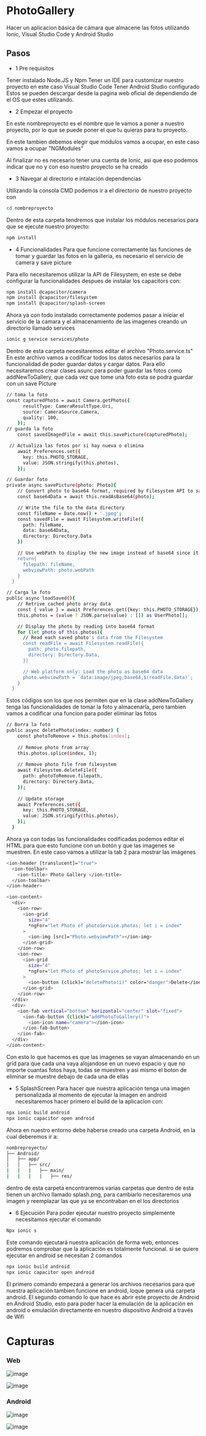 # PhotoGallery

Hacer un aplicacion básica de cámara que almacene las fotos utilizando Ionic, Visual Studio Code y Android Studio

## Pasos

- 1 Pre requisitos

Tener instalado Node.JS y Npm
Tener un IDE para customizar nuestro proyecto en este caso Visual Studio Code
Tener Android Studio configurado
Estos se pueden descargar desde la pagina web oficial de dependiendo de el OS que estes utilizando.

- 2 Empezar el proyecto

En este nombreproyecto es el nombre que le vamos a poner a nuestro proyecto, por lo que se puede poner el
que tu quieras para tu proyecto.

En este tambien debemos elegir que módulos vamos a ocupar, en este caso vamos a ocupar "NGModules"

Al finalizar no es necesario tener una cuenta de Ionic, asi que eso podemos indicar que no y con eso nuestro
proyecto se ha creado

- 3 Navegar al directorio e intalación dependencias

Utilizando la consola CMD podemos ir a el directorio de nuestro proyecto con 
```bash
cd nombreproyecto
```

Dentro de esta carpeta tendremos que instalar los módulos necesarios para que se ejecute nuestro proyecto:

```bash
npm install
```

- 4 Funcionalidades
Para que funcione correctamente las funciones de tomar y guardar las fotos en la galleria, es necesario el servicio de camera y save picture

Para ello necesitaremos utilizar la API de Filesystem, en este se debe configurar la funcionalidades despues de instalar los capacitors con:
```bash
npm install @capacitor/camera
npm install @capacitor/filesystem
npm install @capacitor/splash-screen
```
Ahora ya con todo instalado correctamente podemos pasar a iniciar el servicio de la camara y el almacenamiento de las imagenes creando un directorio llamado services
```bash
ionic g service services/photo

```
Dentro de esta carpeta necesitaremos editar el archivo "Photo.service.ts" 
En este archivo vamos a codificar todos los datos necesarios para la funcionalidad de poder guardar datos y cargar datos.
Para ello necesitaremos crear clases asunc para poder guardar las fotos como addNewToGallery, que cada vez que tome una foto esta se podra guardar con un save Picture

```bash
// toma la foto
const capturedPhoto = await Camera.getPhoto({
      resultType: CameraResultType.Uri,
      source: CameraSource.Camera,
      quality: 100,
    });
// guarda la foto
    const savedImagedFile = await this.savePicture(capturedPhoto);

 // Actualiza las fotos por si hay nueva o elimina
    await Preferences.set({
      key: this.PHOTO_STORAGE,
      value: JSON.stringify(this.photos),
    });
```

```bash
// Guardar foto
private async savePicture(photo: Photo){
    // Convert photo to base64 format, required by Filesystem API to save
    const base64Data = await this.readAsBase64(photo);

    // Write the file to the data directory
    const fileName = Date.now() + '.jpeg';
    const savedFile = await Filesystem.writeFile({
      path: fileName,
      data: base64Data,
      directory: Directory.Data
    }) 

    // Use webPath to display the new image instead of base64 since it's already loaded into memory
    return{
      filepath: fileName,
      webviewPath: photo.webPath
    }
  }
```

```bash
// Carga la foto
public async loadSaved(){
    // Retrive cached photo array data
    const { value } = await Preferences.get({key: this.PHOTO_STORAGE});
    this.photos = (value ? JSON.parse(value) : []) as UserPhoto[];

    // Display the photo by reading into base64 format
    for (let photo of this.photos){
      // Read each saved photo's data from the Filesystem
      const readFile = await Filesystem.readFile({
        path: photo.filepath,
        directory: Directory.Data,
      })

      // Web platform only: Load the photo as base64 data
      photo.webviewPath = `data:image/jpeg;base64,$(readFile.data)`;
    }
  }
```
Estos códigos son los que nos permiten que en la clase addNewToGallery tenga las funcionalidades de tomar la foto y almacenarla, pero tambien vamos a codificar una funcion para poder eliminar las fotos 
```bash
// Borra la foto
public async deletePhoto(index: number) {
    const photoToRemove = this.photos[index];
  
    // Remove photo from array
    this.photos.splice(index, 1);
  
    // Remove photo file from filesystem
    await Filesystem.deleteFile({
      path: photoToRemove.filepath,
      directory: Directory.Data,
    });
  
    // Update storage
    await Preferences.set({
      key: this.PHOTO_STORAGE,
      value: JSON.stringify(this.photos),
    });
  }  
```

Ahora ya con todas las funcionalidades codificadas podemos editar el HTML para que esto funcione con un botón y que las imagenes se muestren.
En este caso vamos a utilizar la tab 2 para mostrar las imágenes
```bash
<ion-header [translucent]="true">
  <ion-toolbar>
    <ion-title> Photo Gallery </ion-title>
  </ion-toolbar>
</ion-header>

<ion-content>
  <div>
    <ion-row>
      <ion-grid
        size="4"
        *ngFor="let Photo of photoService.photos; let i = index"
      >
        <ion-img [src]="Photo.webviewPath"></ion-img>
      </ion-grid>
    </ion-row>
    <ion-row>
      <ion-grid
        size="4"
        *ngFor="let Photo of photoService.photos; let i = index"
      >
        <ion-button (click)="deletePhoto(i)" color="danger">Delete</ion-button>
      </ion-grid>
    </ion-row>
  </div>
  <div>
    <ion-fab vertical="bottom" horizontal="center" slot="fixed">
      <ion-fab-button (click)="addPhotoToGallery()">
        <ion-icon name="camera"></ion-icon>
      </ion-fab-button>
    </ion-fab>
  </div>
</ion-content>

```
Con esto lo que hacemos es que las imagenes se vayan almacenando en un grid para que cada una vaya alojandose en un nuevo espacio y que no importe cuantas fotos haya, todas se muestren y asi mismo el boton de eliminar se muestre debajo de cada una de ellas
- 5 SplashScreen
Para hacer que nuestra aplicación tenga una imagen personalizada al momento de ejecutar la imagen en android necesitaremos hacer primero el build de la aplicacion con:
```bash
npx ionic build android
npx ionic capacitor open android
```
Ahora en nuestro entorno debe haberse creado una carpeta Android, en la cual deberemos ir a:
```bash
nombreproyecto/
├── Android/
│   ├── app/
│   │   ├── src/
|   |   |   ├── main/
|   |   |   |   ├── res/

```
dentro de esta carpeta encontraremos varias carpetas que dentro de esta tienen un archivo llamado splash.png, para cambiarlo necesitaremos una imagen y reemplazar las que ya se encontraban en el los directorios
- 6 Ejecución
Para poder ejecutar nuestro proyecto simplemente necesitamos ejecutar el comando
```bash
Npx ionic s
```
Este comando ejecutará nuestra aplicación de forma web, entonces podremos comprobar que la aplicación es totalmente funcional.
si se quiere ejecutar en android se necesitan 2 comandos
```bash
npx ionic build android
npx ionic capacitor open android
```
El primero comando empezará a generar los archivos necesarios para que nuestra aplicación tambien funcione en android, loque genera una carpeta android.
El segundo comando lo que hace es abrir este proyecto de Android en Android Studio, esto para poder hacer la emulación de la aplicación en android o emulación directamente en nuestro dispositivo Android a través de Wifi

# Capturas
### Web
![image](https://github.com/4lanPz/AM-PhotoGallery-2024A/assets/117743495/8efa488c-bf9d-4057-870b-cd3b476359eb)

![image](https://github.com/4lanPz/AM-PhotoGallery-2024A/assets/117743495/19170dd5-0cdd-42e1-b18f-c358f5305dc6)

### Android
![image](https://github.com/4lanPz/AM-PhotoGallery-2024A/assets/117743495/28d0a761-4f09-4ded-9ae8-7ae7e356e6c3)

![image](https://github.com/4lanPz/AM-PhotoGallery-2024A/assets/117743495/6ad75273-b90a-4dd5-9bb3-d600f0d457b0)
